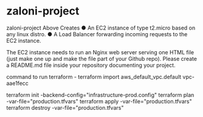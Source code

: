 # zaloni-project
zaloni-project
Above Creates
● An EC2 instance of type t2.micro based on any linux distro. 
● A Load Balancer forwarding incoming requests to the EC2 instance. 
 
The EC2 instance needs to run an Nginx web server serving one HTML file (just make one                 up and make the file part of your Github repo). Please create a README.md file inside your                 repository documenting your project. 

command to run terraform - 
terraform import aws_default_vpc.default vpc-aae1fecc

terraform init -backend-config="infrastructure-prod.config"
terraform plan -var-file="production.tfvars"
terraform apply -var-file="production.tfvars"
terraform destroy -var-file="production.tfvars"


